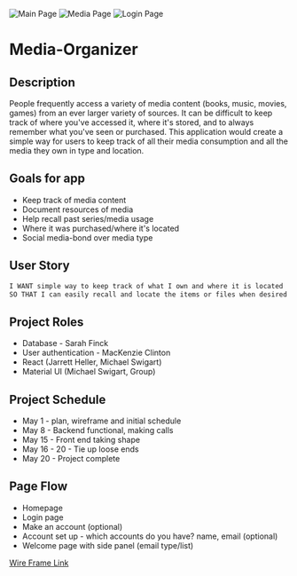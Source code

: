![Main Page](https://user-images.githubusercontent.com/74691495/117744688-07eff100-b1be-11eb-935f-f04f6c6aebee.JPG)
![Media Page](https://user-images.githubusercontent.com/74691495/117744690-07eff100-b1be-11eb-91dc-8a8921f731e8.JPG)
![Login Page](https://user-images.githubusercontent.com/74691495/117744691-08888780-b1be-11eb-8ffd-b1a6db68d9a4.JPG)
# Media-Organizer 

## Description 
People frequently access a variety of media content (books, music, movies, games) from an ever larger variety of sources. It can be difficult to keep track of where you've accessed it, where it's stored, and to always remember what you've seen or purchased. This application would create a simple way for users to keep track of all their media consumption and all the media they own in type and location. 

## Goals for app
* Keep track of media content
* Document resources of media 
* Help recall past series/media usage 
* Where it was purchased/where it's located
* Social media-bond over media type

## User Story
```md
I WANT simple way to keep track of what I own and where it is located
SO THAT I can easily recall and locate the items or files when desired
```

## Project Roles 
* Database  - Sarah Finck
* User authentication - MacKenzie Clinton
* React (Jarrett Heller, Michael Swigart)
* Material UI (Michael Swigart, Group)

## Project Schedule

* May 1 - plan, wireframe and initial schedule
* May 8 - Backend functional, making calls
* May 15 - Front end taking shape
* May 16 - 20 - Tie up loose ends
* May 20 - Project complete 

## Page Flow 
* Homepage 
* Login page
* Make an account (optional)
* Account set up - which accounts do you have?
 name, email (optional)
* Welcome page with side panel (email type/list) 

[Wire Frame Link](https://wireframepro.mockflow.com/view/Ma3717a2e1cc3d3ca94a0d8d967332ddd1619885515305)
